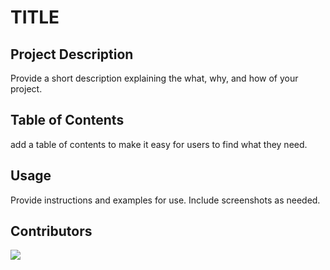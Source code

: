 # TITLE

## Project Description

Provide a short description explaining the what, why, and how of your project.


## Table of Contents

add a table of contents to make it easy for users to find what they need.


## Usage

Provide instructions and examples for use. Include screenshots as needed.


## Contributors

<a href="https://github.com/multicampus8-group3/K-food_Search/graphs/contributors">
  <img src="https://contrib.rocks/image?repo=multicampus8-group3/K-food_Search" />
</a>
